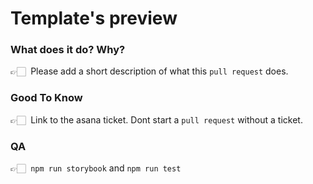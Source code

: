 # Template's preview

### What does it do? Why?

👉🏻 &nbsp;Please add a short description of what this `pull request` does.

### Good To Know

👉🏻 &nbsp;Link to the asana ticket. Dont start a `pull request` without a ticket.

### QA

👉🏻 &nbsp;`npm run storybook` and `npm run test`

